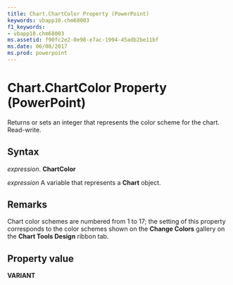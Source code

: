 ```yaml
---
title: Chart.ChartColor Property (PowerPoint)
keywords: vbapp10.chm68003
f1_keywords:
- vbapp10.chm68003
ms.assetid: f90fc2e2-0e98-e7ac-1994-45adb2be11bf
ms.date: 06/08/2017
ms.prod: powerpoint
---
```



# Chart.ChartColor Property (PowerPoint)

Returns or sets an integer that represents the color scheme for the chart. Read-write.


## Syntax

 _expression_. **ChartColor**

 _expression_ A variable that represents a **Chart** object.


## Remarks

Chart color schemes are numbered from 1 to 17; the setting of this property corresponds to the color schemes shown on the **Change Colors** gallery on the **Chart Tools Design** ribbon tab.


## Property value

 **VARIANT**


